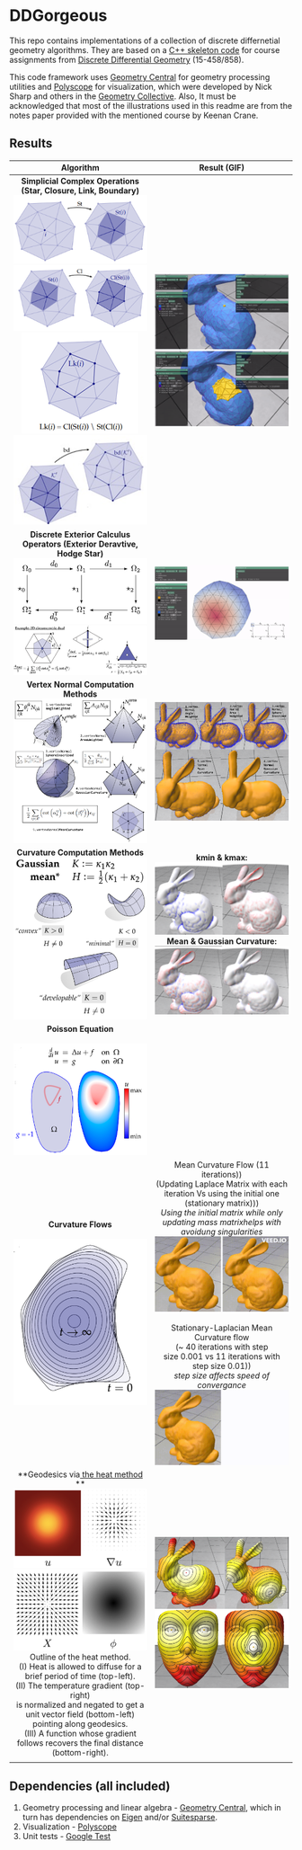 # DDGorgeous

This repo contains implementations of a collection of discrete differnetial geometry algorithms. They are based on a [C++ skeleton code](https://github.com/GeometryCollective/ddg-exercises) for course assignments from [Discrete Differential Geometry](https://brickisland.net/DDGSpring2020/) (15-458/858).

This code framework uses [Geometry Central](https://github.com/nmwsharp/geometry-central) for geometry processing utilities and [Polyscope](https://github.com/nmwsharp/polyscope) for visualization, which were developed by Nick Sharp and others in the [Geometry Collective](http://geometry.cs.cmu.edu/). Also, It must be acknowledged that most of the illustrations used in this readme are from the notes paper provided with the mentioned course by Keenan Crane.

## Results

|                                                                                                                                                                                                                                                                      Algorithm                                                                                                                                                                                                                                                                      |                                                                                                                                                                                                                                                         Result (GIF)                                                                                                                                                                                                                                                         |
| :-------------------------------------------------------------------------------------------------------------------------------------------------------------------------------------------------------------------------------------------------------------------------------------------------------------------------------------------------------------------------------------------------------------------------------------------------------------------------------------------------------------------------------------------------: | :--------------------------------------------------------------------------------------------------------------------------------------------------------------------------------------------------------------------------------------------------------------------------------------------------------------------------------------------------------------------------------------------------------------------------------------------------------------------------------------------------------------------------: |
|                                                                                                                                                   **Simplicial Complex Operations (Star, Closure, Link, Boundary)**<br />![img](image/README/1650891275357.png)<br />![img](image/README/1650891304489.png)<br />![img](image/README/1650891320023.png)<br />![img](image/README/1650891245290.png)                                                                                                                                                   |                                                                                                                                                                                                                        ![img](image/README/1650890503193.png)<br />![img](image/README/1650890508006.png)                                                                                                                                                                                                                        |
|                                                                                                                                                                                         **Discrete Exterior Calculus Operators (Exterior Deravtive, Hodge Star)**<br />![img](image/README/1650891936774.png)<br />![img](image/README/1650891955530.png)                                                                                                                                                                                         |                                                                                                                                                                                                                                             ![img](image/README/1650902675076.png)                                                                                                                                                                                                                                             |
|                                                                                                                                                                                                                           **Vertex Normal Computation Methods<br />![1676067070587](image/README/1676067070587.png)**                                                                                                                                                                                                                           |                                                                                                                                                                                                                                        ![1676072347255](image/README/1676072347255.png)                                                                                                                                                                                                                                        |
|                                                                                                                                                                                                                             **Curvature Computation Methods<br />![1676070772224](image/README/1676070772224.png)**                                                                                                                                                                                                                             |                                                                                                                                                                           **kmin & kmax:**<br />![1676070259394](image/README/1676070259394.png)<br />**Mean & Gaussian Curvature:**<br />![1676070266904](image/README/1676070266904.png)                                                                                                                                                                           |
|                                                                                                                                                                                                                                **Poisson Equation<br /><br />![1676147668933](image/README/1676147668933.png)**                                                                                                                                                                                                                                |                                                                                                                                                                                                                                                                                                                                                                                                                                                                                                                              |
|                                                                                                                                                                                                                                 **Curvature Flows<br /><br />![1676147729135](image/README/1676147729135.png)**                                                                                                                                                                                                                                 | Mean Curvature Flow (11 iterations))<br />(Updating Laplace Matrix with each iteration Vs using the initial one (stationary matrix)))<br />*Using the initial matrix while only updating mass matrixhelps with avoidung singularities*<br />![flow1](image/README/meancurvature1.gif)<br /><br />Stationary-Laplacian Mean Curvature flow<br />(~ 40 iterations with step size 0.001 vs 11 iterations with step size 0.01))<br />*step size affects speed of convergance*<br />![flow2](image/README/meancurvature2.gif) |
| **Geodesics via[ the heat method](https://www.cs.cmu.edu/~kmcrane/Projects/HeatMethod/) **![1676071513876](image/README/1676071513876.png)<br />![1676071566899](image/README/1676071566899.png)<br />Outline of the heat method. <br />(I) Heat is allowed to diffuse for a brief period of time (top-left). <br />(II) The temperature gradient (top-right) <br />is normalized and negated to get a unit vector field (bottom-left) pointing along geodesics. <br />(III) A function whose gradient follows recovers the final distance (bottom-right). |                                                                                                                                                                                                                                        ![1676073261736](image/README/1676073261736.png)                                                                                                                                                                                                                                        |
|                                                                                                                                                                                                                                                                                                                                                                                                                                                                                                                                                    |                                                                                                                                                                                                                                                                                                                                                                                                                                                                                                                              |

## Dependencies (all included)

1. Geometry processing and linear algebra - [Geometry Central](https://github.com/nmwsharp/geometry-central), which in turn has dependencies on [Eigen](https://eigen.tuxfamily.org) and/or [Suitesparse](https://people.engr.tamu.edu/davis/suitesparse.html).
2. Visualization - [Polyscope](https://github.com/nmwsharp/polyscope)
3. Unit tests - [Google Test](https://github.com/google/googletest)
